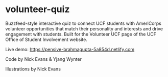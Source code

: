 # volunteer-quiz
Buzzfeed-style interactive quiz to connect UCF students with AmeriCorps volunteer opportunities that match their personality and interests and drive engagement with students. Built for the Volunteer UCF page of the UCF Office of Student Involvement website.

Live demo: https://pensive-brahmagupta-5a854d.netlify.com

Code by Nick Evans & Yjang Wynter

Illustrations by Nick Evans
